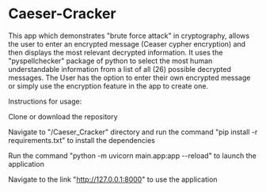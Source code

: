 # Caeser-Cracker
This app which demonstrates "brute force attack" in cryptography, allows the user to enter an encrypted message (Ceaser cypher encryption) and then displays the most relevant decrypted information. It uses the "pyspellchecker" package of python to select the most human understandable information from a list of all (26) possible decrypted messages. The User has the option to enter their own encrypted message or simply use the encryption feature in the app to create one.
 
Instructions for usage:

Clone or download the repository

Navigate to "/Caeser_Cracker" directory and run the command "pip install -r requirements.txt" to install the dependencies

Run the command "python -m uvicorn main.app:app --reload" to launch the application

Navigate to the link "http://127.0.0.1:8000" to use the application
